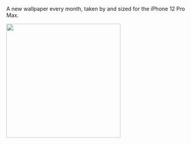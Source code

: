 A new wallpaper every month, taken by and sized for the iPhone 12 Pro Max.

<a href="https://banastas.github.io/iPhone-12-Pro-Max-Wallpaper/iPhone12_ProMax_2020-12.jpg"><img src="https://banastas.github.io/iPhone-12-Pro-Max-Wallpaper/readme_2020-12.jpg" height="300"></a>
